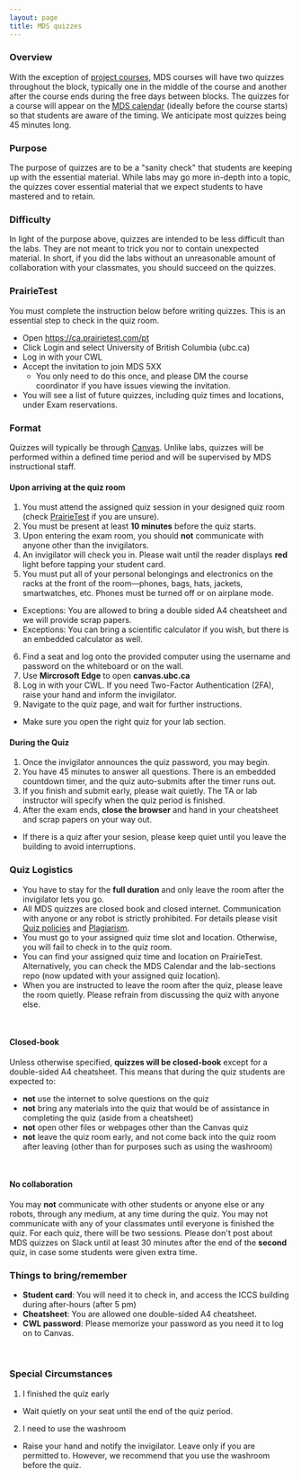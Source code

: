 ```yaml
---
layout: page
title: MDS quizzes
---
```



### Overview
With the exception of [project courses](https://ubc-mds.github.io/2019-08-22-project-courses/), MDS courses will have two quizzes throughout the block, typically one in the middle of the course and another after the course ends during the free days between blocks. The quizzes for a course will appear on the [MDS calendar](https://ubc-mds.github.io/calendar/) (ideally before the course starts) so that students are aware of the timing. We anticipate most quizzes being 45 minutes long.

### Purpose
The purpose of quizzes are to be a "sanity check" that students are keeping up with the essential material. While labs may go more in-depth into a topic, the quizzes cover essential material that we expect students to have mastered and to retain.

### Difficulty
In light of the purpose above, quizzes are intended to be less difficult than the labs. They are not meant to trick you nor to contain unexpected material. In short, if you did the labs without an unreasonable amount of collaboration with your classmates, you should succeed on the quizzes.

### PrairieTest

You must complete the instruction below before writing quizzes. This is an essential step to check in the quiz room.
- Open https://ca.prairietest.com/pt
- Click Login and select University of British Columbia (ubc.ca)
- Log in with your CWL
- Accept the invitation to join MDS 5XX
  - You only need to do this once, and please DM the course coordinator if you have issues viewing the invitation.
- You will see a list of future quizzes, including quiz times and locations, under Exam reservations.

### Format

Quizzes will typically be through [Canvas](canvas.ubc.ca). Unlike labs, quizzes will be performed within a defined time period and will be supervised by MDS instructional staff.

#### Upon arriving at the quiz room

1. You must attend the assigned quiz session in your designed quiz room (check [PrairieTest](https://ca.prairietest.com/pt) if you are unsure).
2. You must be present at least **10 minutes** before the quiz starts.
3. Upon entering the exam room, you should **not** communicate with anyone other than the invigilators.
4. An invigilator will check you in. Please wait until the reader displays **red** light before tapping your student card.
5. You must put all of your personal belongings and electronics on the racks at the front of the room—phones, bags, hats, jackets, smartwatches, etc. Phones must be turned off or on airplane mode.
  - Exceptions: You are allowed to bring a double sided A4 cheatsheet and we will provide scrap papers.
  - Exceptions: You can bring a scientific calculator if you wish, but there is an embedded calculator as well.
6. Find a seat and log onto the provided computer using the username and password on the whiteboard or on the wall.
7. Use **Mircrosoft Edge** to open **canvas.ubc.ca**
8. Log in with your CWL. If you need Two-Factor Authentication (2FA), raise your hand and inform the invigilator.
9. Navigate to the quiz page, and wait for further instructions.
  - Make sure you open the right quiz for your lab section.

#### During the Quiz

1. Once the invigilator announces the quiz password, you may begin.
3. You have 45 minutes to answer all questions. There is an embedded countdown timer, and the quiz auto-submits after the timer runs out.
4. If you finish and submit early, please wait quietly. The TA or lab instructor will specify when the quiz period is finished.
5. After the exam ends, **close the browser** and hand in your cheatsheet and scrap papers on your way out.
  - If there is a quiz after your sesion, please keep quiet until you leave the building to avoid interruptions.

### Quiz Logistics

- You have to stay for the **full duration** and only leave the room after the invigilator lets you go.
- All MDS quizzes are closed book and closed internet. Communication with anyone or any robot is strictly prohibited. For details please visit [Quiz policies](https://ubc-mds.github.io/policies/#quiz-policies) and [Plagiarism](https://ubc-mds.github.io/policies/#plagiarism).
- You must go to your assigned quiz time slot and location. Otherwise, you will fail to check in to the quiz room.
- You can find your assigned quiz time and location on PrairieTest. Alternatively, you can check the MDS Calendar and the lab-sections repo (now updated with your assigned quiz location).
- When you are instructed to leave the room after the quiz, please leave the room quietly. Please refrain from discussing the quiz with anyone else.

&nbsp;
#### Closed-book

Unless otherwise specified, **quizzes will be closed-book** except for a double-sided A4 cheatsheet. This means that during the quiz students are expected to:

  - **not** use the internet to solve questions on the quiz
  - **not** bring any materials into the quiz that would be of assistance in completing the quiz (aside from a cheatsheet)
  - **not** open other files or webpages other than the Canvas quiz
  - **not** leave the quiz room early, and not come back into the quiz room after leaving (other than for purposes such as using the washroom)

&nbsp;
#### No collaboration

You may **not** communicate with other students or anyone else or any robots, through any medium, at any time during the quiz. You may not communicate with any of your classmates until everyone is finished the quiz. For each quiz, there will be two sessions. Please don't post about MDS quizzes on Slack until at least 30 minutes after the end of the **second** quiz, in case some students were given extra time.

### Things to bring/remember

- **Student card**: You will need it to check in, and access the ICCS building during after-hours (after 5 pm)
- **Cheatsheet**: You are allowed one double-sided A4 cheatsheet.
- **CWL password**: Please memorize your password as you need it to log on to Canvas.

&nbsp;
### Special Circumstances

1. I finished the quiz early
  - Wait quietly on your seat until the end of the quiz period.
2. I need to use the washroom
  - Raise your hand and notify the invigilator. Leave only if you are permitted to. However, we recommend that you use the washroom before the quiz.
